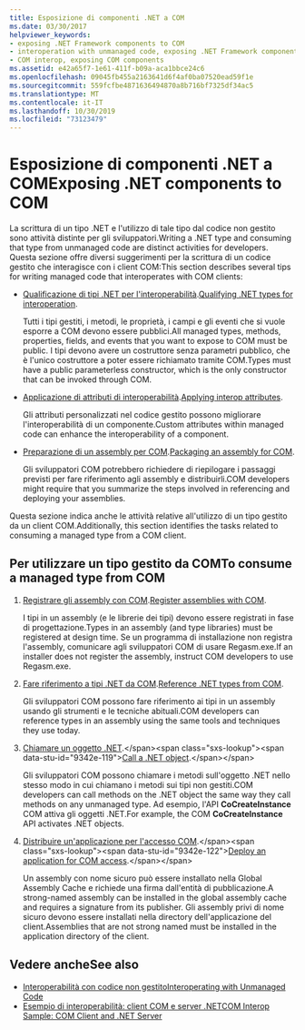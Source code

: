 ```yaml
---
title: Esposizione di componenti .NET a COM
ms.date: 03/30/2017
helpviewer_keywords:
- exposing .NET Framework components to COM
- interoperation with unmanaged code, exposing .NET Framework components
- COM interop, exposing COM components
ms.assetid: e42a65f7-1e61-411f-b09a-aca1bbce24c6
ms.openlocfilehash: 09045fb455a2163641d6f4af0ba07520ead59f1e
ms.sourcegitcommit: 559fcfbe4871636494870a8b716bf7325df34ac5
ms.translationtype: MT
ms.contentlocale: it-IT
ms.lasthandoff: 10/30/2019
ms.locfileid: "73123479"
---
```

# <a name="exposing-net-components-to-com"></a><span data-ttu-id="9342e-102">Esposizione di componenti .NET a COM</span><span class="sxs-lookup"><span data-stu-id="9342e-102">Exposing .NET components to COM</span></span>

<span data-ttu-id="9342e-103">La scrittura di un tipo .NET e l'utilizzo di tale tipo dal codice non gestito sono attività distinte per gli sviluppatori.</span><span class="sxs-lookup"><span data-stu-id="9342e-103">Writing a .NET type and consuming that type from unmanaged code are distinct activities for developers.</span></span> <span data-ttu-id="9342e-104">Questa sezione offre diversi suggerimenti per la scrittura di un codice gestito che interagisce con i client COM:</span><span class="sxs-lookup"><span data-stu-id="9342e-104">This section describes several tips for writing managed code that interoperates with COM clients:</span></span>

- <span data-ttu-id="9342e-105">[Qualificazione di tipi .NET per l'interoperabilità](../../standard/native-interop/qualify-net-types-for-interoperation.md).</span><span class="sxs-lookup"><span data-stu-id="9342e-105">[Qualifying .NET types for interoperation](../../standard/native-interop/qualify-net-types-for-interoperation.md).</span></span>

     <span data-ttu-id="9342e-106">Tutti i tipi gestiti, i metodi, le proprietà, i campi e gli eventi che si vuole esporre a COM devono essere pubblici.</span><span class="sxs-lookup"><span data-stu-id="9342e-106">All managed types, methods, properties, fields, and events that you want to expose to COM must be public.</span></span> <span data-ttu-id="9342e-107">I tipi devono avere un costruttore senza parametri pubblico, che è l'unico costruttore a poter essere richiamato tramite COM.</span><span class="sxs-lookup"><span data-stu-id="9342e-107">Types must have a public parameterless constructor, which is the only constructor that can be invoked through COM.</span></span>

- <span data-ttu-id="9342e-108">[Applicazione di attributi di interoperabilità](../../standard/native-interop/apply-interop-attributes.md).</span><span class="sxs-lookup"><span data-stu-id="9342e-108">[Applying interop attributes](../../standard/native-interop/apply-interop-attributes.md).</span></span>

     <span data-ttu-id="9342e-109">Gli attributi personalizzati nel codice gestito possono migliorare l'interoperabilità di un componente.</span><span class="sxs-lookup"><span data-stu-id="9342e-109">Custom attributes within managed code can enhance the interoperability of a component.</span></span>

- <span data-ttu-id="9342e-110">[Preparazione di un assembly per COM](packaging-an-assembly-for-com.md).</span><span class="sxs-lookup"><span data-stu-id="9342e-110">[Packaging an assembly for COM](packaging-an-assembly-for-com.md).</span></span>

     <span data-ttu-id="9342e-111">Gli sviluppatori COM potrebbero richiedere di riepilogare i passaggi previsti per fare riferimento agli assembly e distribuirli.</span><span class="sxs-lookup"><span data-stu-id="9342e-111">COM developers might require that you summarize the steps involved in referencing and deploying your assemblies.</span></span>

 <span data-ttu-id="9342e-112">Questa sezione indica anche le attività relative all'utilizzo di un tipo gestito da un client COM.</span><span class="sxs-lookup"><span data-stu-id="9342e-112">Additionally, this section identifies the tasks related to consuming a managed type from a COM client.</span></span>

## <a name="to-consume-a-managed-type-from-com"></a><span data-ttu-id="9342e-113">Per utilizzare un tipo gestito da COM</span><span class="sxs-lookup"><span data-stu-id="9342e-113">To consume a managed type from COM</span></span>

1. <span data-ttu-id="9342e-114">[Registrare gli assembly con COM](registering-assemblies-with-com.md).</span><span class="sxs-lookup"><span data-stu-id="9342e-114">[Register assemblies with COM](registering-assemblies-with-com.md).</span></span>

     <span data-ttu-id="9342e-115">I tipi in un assembly (e le librerie dei tipi) devono essere registrati in fase di progettazione.</span><span class="sxs-lookup"><span data-stu-id="9342e-115">Types in an assembly (and type libraries) must be registered at design time.</span></span> <span data-ttu-id="9342e-116">Se un programma di installazione non registra l'assembly, comunicare agli sviluppatori COM di usare Regasm.exe.</span><span class="sxs-lookup"><span data-stu-id="9342e-116">If an installer does not register the assembly, instruct COM developers to use Regasm.exe.</span></span>

2. <span data-ttu-id="9342e-117">[Fare riferimento a tipi .NET da COM](how-to-reference-net-types-from-com.md).</span><span class="sxs-lookup"><span data-stu-id="9342e-117">[Reference .NET types from COM](how-to-reference-net-types-from-com.md).</span></span>

     <span data-ttu-id="9342e-118">Gli sviluppatori COM possono fare riferimento ai tipi in un assembly usando gli strumenti e le tecniche abituali.</span><span class="sxs-lookup"><span data-stu-id="9342e-118">COM developers can reference types in an assembly using the same tools and techniques they use today.</span></span>

3. <span data-ttu-id="9342e-119">[Chiamare un oggetto .NET](https://docs.microsoft.com/previous-versions/dotnet/netframework-4.0/8hw8h46b(v=vs.100)).</span><span class="sxs-lookup"><span data-stu-id="9342e-119">[Call a .NET object](https://docs.microsoft.com/previous-versions/dotnet/netframework-4.0/8hw8h46b(v=vs.100)).</span></span>

     <span data-ttu-id="9342e-120">Gli sviluppatori COM possono chiamare i metodi sull'oggetto .NET nello stesso modo in cui chiamano i metodi sui tipi non gestiti.</span><span class="sxs-lookup"><span data-stu-id="9342e-120">COM developers can call methods on the .NET object the same way they call methods on any unmanaged type.</span></span> <span data-ttu-id="9342e-121">Ad esempio, l'API **CoCreateInstance** COM attiva gli oggetti .NET.</span><span class="sxs-lookup"><span data-stu-id="9342e-121">For example, the COM **CoCreateInstance** API activates .NET objects.</span></span>

4. <span data-ttu-id="9342e-122">[Distribuire un'applicazione per l'accesso COM](https://docs.microsoft.com/previous-versions/dotnet/netframework-4.0/c2850st8(v=vs.100)).</span><span class="sxs-lookup"><span data-stu-id="9342e-122">[Deploy an application for COM access](https://docs.microsoft.com/previous-versions/dotnet/netframework-4.0/c2850st8(v=vs.100)).</span></span>

     <span data-ttu-id="9342e-123">Un assembly con nome sicuro può essere installato nella Global Assembly Cache e richiede una firma dall'entità di pubblicazione.</span><span class="sxs-lookup"><span data-stu-id="9342e-123">A strong-named assembly can be installed in the global assembly cache and requires a signature from its publisher.</span></span> <span data-ttu-id="9342e-124">Gli assembly privi di nome sicuro devono essere installati nella directory dell'applicazione del client.</span><span class="sxs-lookup"><span data-stu-id="9342e-124">Assemblies that are not strong named must be installed in the application directory of the client.</span></span>

## <a name="see-also"></a><span data-ttu-id="9342e-125">Vedere anche</span><span class="sxs-lookup"><span data-stu-id="9342e-125">See also</span></span>

- [<span data-ttu-id="9342e-126">Interoperabilità con codice non gestito</span><span class="sxs-lookup"><span data-stu-id="9342e-126">Interoperating with Unmanaged Code</span></span>](index.md)
- [<span data-ttu-id="9342e-127">Esempio di interoperabilità: client COM e server .NET</span><span class="sxs-lookup"><span data-stu-id="9342e-127">COM Interop Sample: COM Client and .NET Server</span></span>](com-interop-sample-com-client-and-net-server.md)
